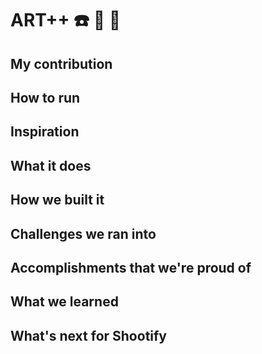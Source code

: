 # ART++ :phone: :movie_camera: :art:

## My contribution



## How to run



## Inspiration



## What it does


## How we built it


## Challenges we ran into


## Accomplishments that we're proud of


## What we learned


## What's next for Shootify

